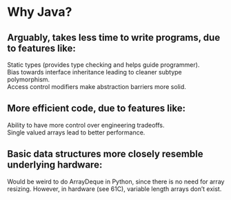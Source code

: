 # Why Java?
## Arguably, takes less time to write programs, due to features like:
Static types (provides type checking and helps guide programmer).    
Bias towards interface inheritance leading to cleaner subtype polymorphism.    
Access control modifiers make abstraction barriers more solid.    
## More efficient code, due to features like:
Ability to have more control over engineering tradeoffs.          
Single valued arrays lead to better performance.          
## Basic data structures more closely resemble underlying hardware:
Would be weird to do ArrayDeque in Python, since there is no need for array resizing. However, in hardware (see 61C), variable length arrays don’t exist.         

